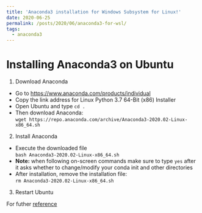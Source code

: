 ```yaml
---
title: 'Anaconda3 installation for Windows Subsystem for Linux!'
date: 2020-06-25
permalink: /posts/2020/06/anaconda3-for-wsl/
tags:
  - anaconda3
---
```


Installing Anaconda3 on Ubuntu
======
1. Download Anaconda
- Go to https://www.anaconda.com/products/individual
- Copy the link address for Linux Python 3.7 64-Bit (x86) Installer
- Open Ubuntu and type ```cd .```  
- Then download Anaconda:    
```wget https://repo.anaconda.com/archive/Anaconda3-2020.02-Linux-x86_64.sh```

2. Install Anaconda
- Execute the downloaded file  
```bash Anaconda3-2020.02-Linux-x86_64.sh```  
- **Note:** when following on-screen commands make sure to type ```yes``` after it asks whether to change/modify your conda init and other directories 
- After installation, remove the installation file:  
```rm Anaconda3-2020.02-Linux-x86_64.sh```

3. Restart Ubuntu

For futher [reference](https://towardsdatascience.com/setting-up-a-data-science-environment-using-windows-subsystem-for-linux-wsl-c4b390803dd)
<!--
Testing out heading for future
======

Testing out another heading for future
------

-->
